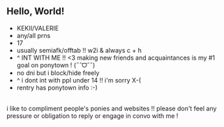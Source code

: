 ## Hello, World!

- KEKII/VALERIE
- any/all prns
- 17
- usually semiafk/offtab !! w2i & always c + h
- ^ INT WITH ME !! <3 making new friends and acquaintances is my #1 goal on ponytown ! (˶ˆᗜˆ˵)
- no dni but i block/hide freely
- ^ i dont int with ppl under 14 !! i'm sorry X-(
- rentry has ponytown info :-)<br>
<br>
i like to compliment people's ponies and websites !! please don't feel any pressure or obligation to reply or engage in convo with me !
